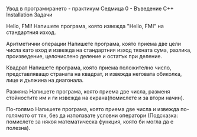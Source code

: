 Увод в програмирането - практикум
Седмица 0 - Въведение
C++ Installation
Задачи

Hello, FMI!
Напишете програма, която извежда "Hello, FMI" на стандартния изход.


Аритметични операции
Напишете програма, която приема две цели числа като вход и извежда на стандартния изход тяхната сума, разлика, произведение, целочислено деление и остатък при деление.

Квадрат
Напишете програма, която приема положително число, представляващо страната на квадрат, и извежда неговата обиколка, лице и дължина на диагонала.

Размяна
Напишете програма, която приема две числа, разменя стойностите им и ги извежда на екрана(помислете и за втори начин).

По-голямо
Напишете програма, която приема две числа и извежда по-голямото от тях, без да използвате условни оператори (Подсказка: помислете за някоя математическа функция, която би могла да е полезна).